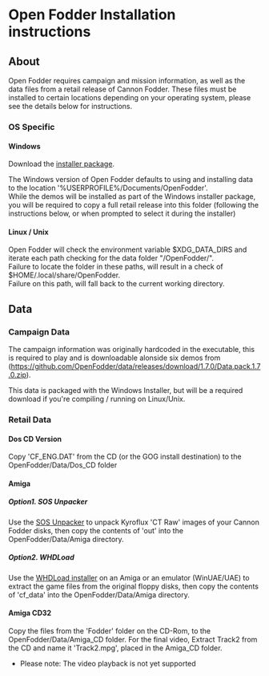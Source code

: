 # Open Fodder Installation instructions

## About

Open Fodder requires campaign and mission information, as well as the data files from a retail release of Cannon Fodder. These files must be installed to certain locations depending on your operating system, please see the details below for instructions.  


### OS Specific

#### Windows

Download the [installer package](https://github.com/OpenFodder/openfodder/releases).  

The Windows version of Open Fodder defaults to using and installing data to the location '%USERPROFILE%/Documents/OpenFodder'.  
While the demos will be installed as part of the Windows installer package, you will be required to copy a full retail release into this folder (following the instructions below, or when prompted to select it during the installer)
  
  
#### Linux / Unix

Open Fodder will check the environment variable $XDG_DATA_DIRS and iterate each path checking for the data folder "/OpenFodder/".  
Failure to locate the folder in these paths, will result in a check of $HOME/.local/share/OpenFodder.  
Failure on this path, will fall back to the current working directory.  
  
  
## Data

### Campaign Data

The campaign information was originally hardcoded in the executable, this is required to play and is downloadable alonside six demos from (https://github.com/OpenFodder/data/releases/download/1.7.0/Data.pack.1.7.0.zip).  

This data is packaged with the Windows Installer, but will be a required download if you're compiling / running on Linux/Unix.  
  
### Retail Data

#### Dos CD Version
  
Copy 'CF_ENG.DAT' from the CD (or the GOG install destination) to the OpenFodder/Data/Dos_CD folder
  
#### Amiga

##### Option1. SOS Unpacker  
  
Use the [SOS Unpacker](https://github.com/OpenFodder/SOS_Unpacker) to unpack Kyroflux 'CT Raw' images of your Cannon Fodder disks, then copy the contents of 'out'  into the OpenFodder/Data/Amiga directory.  
    
##### Option2. WHDLoad
  
Use the [WHDLoad installer](http://www.whdload.de/games/CannonFodder.html) on an Amiga or an emulator (WinUAE/UAE) to extract the game files from the original floppy disks, then copy the contents of 'cf_data'  into the OpenFodder/Data/Amiga directory.  


#### Amiga CD32
  
Copy the files from the 'Fodder' folder on the CD-Rom, to the OpenFodder/Data/Amiga_CD folder. For the final video, Extract Track2 from the CD and name it 'Track2.mpg', placed in the Amiga_CD folder.
  
* Please note: The video playback is not yet supported
  
